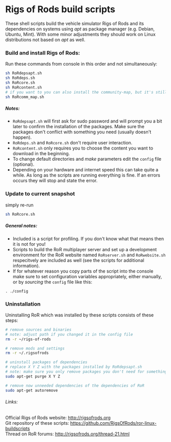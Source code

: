 # Rigs of Rods build scripts
These shell scripts build the vehicle simulator Rigs of Rods and its dependencies on systems using *apt* as package manager (e.g. Debian, Ubuntu, Mint).
With some minor adjustments they should work on Linux distributions not based on *apt* as well.

### Build and install Rigs of Rods:
Run these commands from console in this order and not simultaneously:
```sh
sh RoRdepsapt.sh
sh RoRdeps.sh
sh RoRcore.sh
sh RoRcontent.sh
# if you want to you can also install the community-map, but it's still WIP
sh RoRcomm_map.sh
```
  
##### Notes:
* `RoRdepsapt.sh` will first ask for sudo password and will prompt you a bit later to confirm the installation of the packages. Make sure the packages don't conflict with something you need (usually doesn't happen).
* `RoRdeps.sh` and `RoRcore.sh` don't require user interaction.  
* `RoRcontent.sh` only requires you to choose the content you want to download in the beginning.
* To change default directories and *make* parameters edit the `config` file (optional).
* Depending on your hardware and internet speed this can take quite a while. As long as the scripts are running everything is fine. If an errors occurs they will stop and state the error.


### Update to current snapshot
simply re-run
```sh
sh RoRcore.sh
```

##### General notes: 
* Included is a script for profiling. If you don't know what that means then it is not for you!
* Scripts to build the RoR multiplayer server and set up a development environment for the RoR website named `RoRserver.sh` and `RoRwebsite.sh`  respecitvely are included as well (see the scripts for additional information).
* If for whatever reason you copy parts of the script into the console make sure to set configuration
variables appropriately, either manually, or by *sourcing* the `config` file like this: 
```
. ./config
```

### Uninstallation

Uninstalling RoR which was installed by these scripts consists of these steps:  

```sh
# remove sources and binaries
# note: adjust path if you changed it in the config file
rm -r ~/rigs-of-rods

# remove mods and settings
rm -r ~/.rigsofrods

# uninstall packages of dependencies
# replace X Y Z with the packages installed by RoRdepsapt.sh
# note: make sure you only remove packages you don't need for something else
sudo apt-get purge X Y Z

# remove now unneeded dependencies of the dependencies of RoR
sudo apt-get autoremove
```

###### Links:
Official Rigs of Rods website: http://rigsofrods.org  
Git repository of these scripts: https://github.com/RigsOfRods/ror-linux-buildscripts  
Thread on RoR forums: http://rigsofrods.org/thread-21.html  

